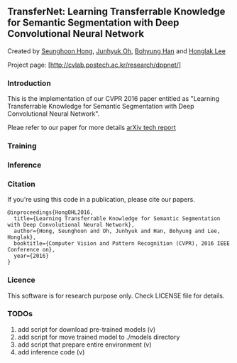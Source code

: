 ## TransferNet: Learning Transferrable Knowledge for Semantic Segmentation with Deep Convolutional Neural Network

Created by [Seunghoon Hong](http://cvlab.postech.ac.kr/~maga33/), [Junhyuk Oh](https://sites.google.com/a/umich.edu/junhyuk-oh/), [Bohyung Han](http://cvlab.postech.ac.kr/~bhhan/) and [Honglak Lee](http://web.eecs.umich.edu/~honglak/)


Project page: [http://cvlab.postech.ac.kr/research/dppnet/]

### Introduction

This is the implementation of our CVPR 2016 paper entitled as "Learning Transferrable Knowledge for Semantic Segmentation with Deep Convolutional Neural Network".

Pleae refer to our paper for more details [arXiv tech report](http://arxiv.org/abs/1512.07928)

### Training

### Inference

### Citation

If you're using this code in a publication, please cite our papers.

    @inproceedings{HongOHL2016,
      title={Learning Transferrable Knowledge for Semantic Segmentation with Deep Convolutional Neural Network},
      author={Hong, Seunghoon and Oh, Junhyuk and Han, Bohyung and Lee, Honglak},
      booktitle={Computer Vision and Pattern Recognition (CVPR), 2016 IEEE Conference on},
      year={2016}
    }

### Licence

This software is for research purpose only.
Check LICENSE file for details.

### TODOs


1. add script for download pre-trained models (v)
2. add script for move trained model to ./models directory
3. add script that prepare entire environment (v)
3. add inference code (v)
